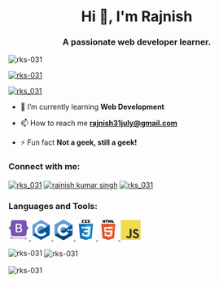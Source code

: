 <h1 align="center">Hi 👋, I'm Rajnish</h1>
<h3 align="center">A passionate web developer learner.</h3>

<p align="left"> <img src="https://komarev.com/ghpvc/?username=rks-031&label=Profile%20views&color=0e75b6&style=flat" alt="rks-031" /> </p>

<p align="left"> <a href="https://github.com/ryo-ma/github-profile-trophy"><img src="https://github-profile-trophy.vercel.app/?username=rks-031" alt="rks-031" /></a> </p>

<p align="left"> <a href="https://twitter.com/rks_031" target="blank"><img src="https://img.shields.io/twitter/follow/rks_031?logo=twitter&style=for-the-badge" alt="rks_031" /></a> </p>

- 🌱 I’m currently learning **Web Development**

- 📫 How to reach me **rajnish31july@gmail.com**

- ⚡ Fun fact **Not a geek, still a geek!**

<h3 align="left">Connect with me:</h3>
<p align="left">
<a href="https://twitter.com/rks_031" target="blank"><img align="center" src="https://raw.githubusercontent.com/rahuldkjain/github-profile-readme-generator/master/src/images/icons/Social/twitter.svg" alt="rks_031" height="30" width="40" /></a>
<a href="https://linkedin.com/in/rajnish kumar singh" target="blank"><img align="center" src="https://raw.githubusercontent.com/rahuldkjain/github-profile-readme-generator/master/src/images/icons/Social/linked-in-alt.svg" alt="rajnish kumar singh" height="30" width="40" /></a>
<a href="https://instagram.com/rks_031" target="blank"><img align="center" src="https://raw.githubusercontent.com/rahuldkjain/github-profile-readme-generator/master/src/images/icons/Social/instagram.svg" alt="rks_031" height="30" width="40" /></a>
</p>

<h3 align="left">Languages and Tools:</h3>
<p align="left"> <a href="https://getbootstrap.com" target="_blank" rel="noreferrer"> <img src="https://raw.githubusercontent.com/devicons/devicon/master/icons/bootstrap/bootstrap-plain-wordmark.svg" alt="bootstrap" width="40" height="40"/> </a> <a href="https://www.cprogramming.com/" target="_blank" rel="noreferrer"> <img src="https://raw.githubusercontent.com/devicons/devicon/master/icons/c/c-original.svg" alt="c" width="40" height="40"/> </a> <a href="https://www.w3schools.com/cpp/" target="_blank" rel="noreferrer"> <img src="https://raw.githubusercontent.com/devicons/devicon/master/icons/cplusplus/cplusplus-original.svg" alt="cplusplus" width="40" height="40"/> </a> <a href="https://www.w3schools.com/css/" target="_blank" rel="noreferrer"> <img src="https://raw.githubusercontent.com/devicons/devicon/master/icons/css3/css3-original-wordmark.svg" alt="css3" width="40" height="40"/> </a> <a href="https://www.w3.org/html/" target="_blank" rel="noreferrer"> <img src="https://raw.githubusercontent.com/devicons/devicon/master/icons/html5/html5-original-wordmark.svg" alt="html5" width="40" height="40"/> </a> <a href="https://developer.mozilla.org/en-US/docs/Web/JavaScript" target="_blank" rel="noreferrer"> <img src="https://raw.githubusercontent.com/devicons/devicon/master/icons/javascript/javascript-original.svg" alt="javascript" width="40" height="40"/> </a> </p>

<p><img align="left" src="https://github-readme-stats.vercel.app/api/top-langs?username=rks-031&show_icons=true&locale=en&layout=compact" alt="rks-031" /></p>

<p>&nbsp;<img align="center" src="https://github-readme-stats.vercel.app/api?username=rks-031&show_icons=true&locale=en" alt="rks-031" /></p>

<p><img align="center" src="https://github-readme-streak-stats.herokuapp.com/?user=rks-031&" alt="rks-031" /></p>
